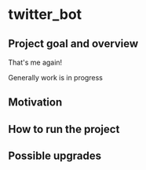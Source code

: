 # twitter_bot

## Project goal and overview
That's me again!
  
Generally work is in progress

## Motivation


## How to run the project


## Possible upgrades

